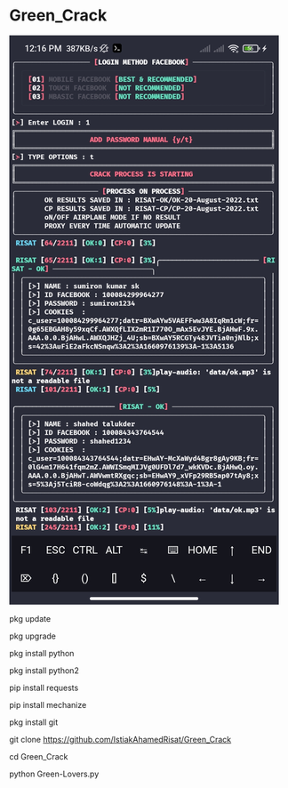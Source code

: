 # Green_Crack



![Screenshot_2022-08-20-12-16-31-113_com.termux](https://raw.githubusercontent.com/IstiakVau/xxxx/main/Screenshot_2022-08-20-12-16-31-113_com.termux.jpg)


pkg update

pkg upgrade

pkg install python

pkg install python2

pip install requests

pip install mechanize

pkg install git

git clone https://github.com/IstiakAhamedRisat/Green_Crack

cd Green_Crack

python Green-Lovers.py
